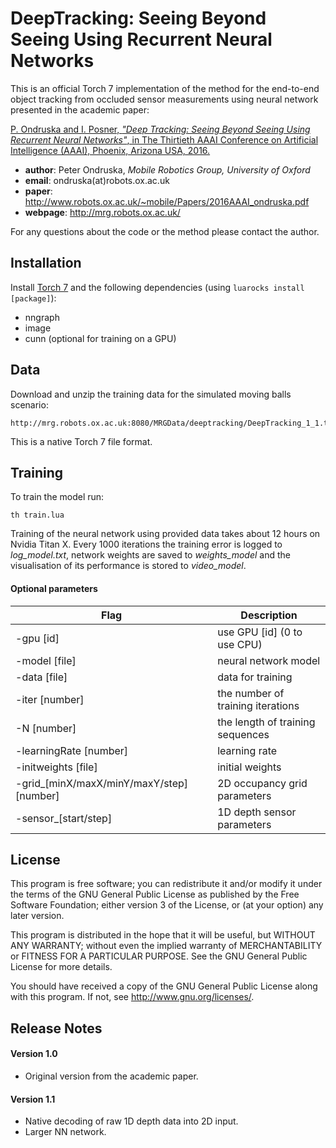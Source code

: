 DeepTracking: Seeing Beyond Seeing Using Recurrent Neural Networks
==================================================================
This is an official Torch 7 implementation of the method for the end-to-end object tracking from occluded sensor measurements using neural network presented in the academic paper:

[P. Ondruska and I. Posner, *"Deep Tracking: Seeing Beyond Seeing Using Recurrent Neural Networks"*, in The Thirtieth AAAI Conference on Artificial Intelligence (AAAI), Phoenix, Arizona USA, 2016.](http://www.robots.ox.ac.uk/~mobile/Papers/2016AAAI_ondruska.pdf)

* **author**: Peter Ondruska, *Mobile Robotics Group, University of Oxford*
* **email**: ondruska(at)robots.ox.ac.uk
* **paper**: http://www.robots.ox.ac.uk/~mobile/Papers/2016AAAI_ondruska.pdf
* **webpage**: http://mrg.robots.ox.ac.uk/

For any questions about the code or the method please contact the author.

Installation
------------
Install [Torch 7](http://torch.ch/) and the following dependencies (using `luarocks install [package]`):
* nngraph
* image
* cunn (optional for training on a GPU)

Data
----
Download and unzip the training data for the simulated moving balls scenario:
```
http://mrg.robots.ox.ac.uk:8080/MRGData/deeptracking/DeepTracking_1_1.t7.zip
```
This is a native Torch 7 file format.

Training
--------
To train the model run:
```
th train.lua
```

Training of the neural network using provided data takes about 12 hours on Nvidia Titan X. Every 1000 iterations the training error is logged to *log_model.txt*, network weights are saved to *weights_model* and the visualisation of its performance is stored to *video_model*.

#### Optional parameters
Flag                                      | Description
------------------------------------------|----------------------------------
-gpu [id]                                 | use GPU [id] (0 to use CPU)
-model [file]                             | neural network model
-data [file]                              | data for training
-iter [number]                            | the number of training iterations
-N [number]                               | the length of training sequences
-learningRate [number]                    | learning rate
-initweights [file]                       | initial weights
-grid_[minX/maxX/minY/maxY/step] [number] | 2D occupancy grid parameters
-sensor_[start/step]                      | 1D depth sensor parameters

License
-------
This program is free software; you can redistribute it and/or modify
it under the terms of the GNU General Public License as published by
the Free Software Foundation; either version 3 of the License, or
(at your option) any later version.

This program is distributed in the hope that it will be useful,
but WITHOUT ANY WARRANTY; without even the implied warranty of
MERCHANTABILITY or FITNESS FOR A PARTICULAR PURPOSE.  See the
GNU General Public License for more details.

You should have received a copy of the GNU General Public License
along with this program. If not, see <http://www.gnu.org/licenses/>.

Release Notes
-------------
#### Version 1.0
* Original version from the academic paper.
#### Version 1.1
* Native decoding of raw 1D depth data into 2D input.
* Larger NN network.
